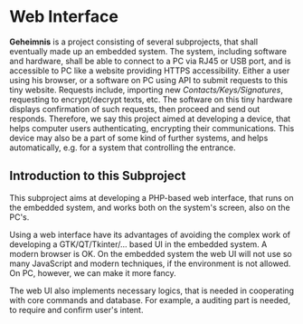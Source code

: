 Web Interface
=============

**Geheimnis** is a project consisting of several subprojects, that shall eventually made up an embedded system.
The system, including software and hardware, shall be able to connect to a PC via RJ45 or USB port, and is accessible to PC like a website providing HTTPS accessibility.
Either a user using his browser, or a software on PC using API to submit requests to this tiny website. Requests include, importing new _Contacts/Keys/Signatures_, requesting to encrypt/decrypt texts, etc. The software on this tiny hardware displays confirmation of such requests, then proceed and send out responds. Therefore, we say this project aimed at developing a device, that helps computer users authenticating, encrypting their communications. This device may also be a part of some kind of further systems, and helps automatically, e.g. for a system that controlling the entrance.

Introduction to this Subproject
-------------------------------

This subproject aims at developing a PHP-based web interface, that runs on the embedded system, and works both on the system's screen, also on the PC's.

Using a web interface have its advantages of avoiding the complex work of developing a GTK/QT/Tkinter/... based UI in the embedded system. A modern browser
is OK. On the embedded system the web UI will not use so many JavaScript and modern techniques, if the environment is not allowed. On PC, however, we can make it
more fancy.

The web UI also implements necessary logics, that is needed in cooperating with core commands and database. For example, a auditing part is needed, to
require and confirm user's intent.
